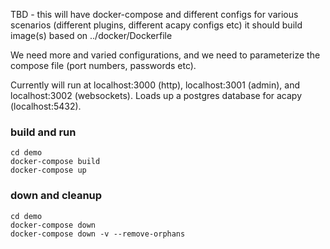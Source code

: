 TBD - this will have docker-compose and different configs for various scenarios (different plugins, different acapy configs etc)
it should build image(s) based on ../docker/Dockerfile

We need more and varied configurations, and we need to parameterize the compose file (port numbers, passwords etc).

Currently will run at localhost:3000 (http), localhost:3001 (admin), and localhost:3002 (websockets).
Loads up a postgres database for acapy (localhost:5432).


### build and run
```
cd demo
docker-compose build
docker-compose up
```

### down and cleanup
```
cd demo
docker-compose down
docker-compose down -v --remove-orphans
```
